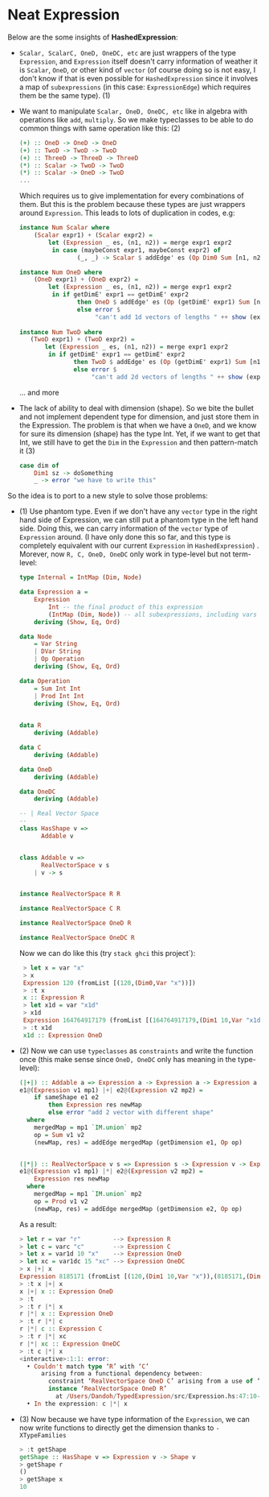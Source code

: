 # Neat Expression
Below are the some insights of **HashedExpression**:
- `Scalar, ScalarC, OneD, OneDC, etc` are just wrappers of the type `Expression`, and `Expression` 
itself doesn't carry information of weather it is `Scalar`, `OneD`, or other kind of `vector` (of course doing so is not
easy, I don't know if that is even possible for `HashedExpression` since it involves a map of `subexpressions` (in this case: `ExpressionEdge`)
which requires them be the same type). (1)
- We want to manipulate `Scalar, OneD, OneDC, etc` like in algebra
with operations like `add`, `multiply`. So we make typeclasses to be able 
to do common things with same operation like this: (2)
    ```haskell
    (+) :: OneD -> OneD -> OneD
    (+) :: TwoD -> TwoD -> TwoD
    (+) :: ThreeD -> ThreeD -> ThreeD
    (*) :: Scalar -> TwoD -> TwoD
    (*) :: Scalar -> OneD -> TwoD
    ...
    ```
    Which requires us to give implementation for every 
    combinations of them. But this is the problem because these types are 
    just wrappers around `Expression`. This leads to lots of duplication in 
    codes, e.g: 
    ```haskell
    instance Num Scalar where
        (Scalar expr1) + (Scalar expr2) =
            let (Expression _ es, (n1, n2)) = merge expr1 expr2
             in case (maybeConst expr1, maybeConst expr2) of
                    (_, _) -> Scalar $ addEdge' es (Op Dim0 Sum [n1, n2])
 
    instance Num OneD where
        (OneD expr1) + (OneD expr2) =
            let (Expression _ es, (n1, n2)) = merge expr1 expr2
             in if getDimE' expr1 == getDimE' expr2
                    then OneD $ addEdge' es (Op (getDimE' expr1) Sum [n1, n2])
                    else error $
                         "can't add 1d vectors of lengths " ++ show (expr1, expr2)
                       
    instance Num TwoD where
       (TwoD expr1) + (TwoD expr2) =
           let (Expression _ es, (n1, n2)) = merge expr1 expr2
            in if getDimE' expr1 == getDimE' expr2
                   then TwoD $ addEdge' es (Op (getDimE' expr1) Sum [n1, n2])
                   else error $
                        "can't add 2d vectors of lengths " ++ show (expr1, expr2)
    ```
    ... and more

- The lack of ability to deal with dimension (shape). So we bite the bullet and 
not implement dependent type for dimension, and just store them in the Expression. The problem 
is that when we have a `OneD`, and we know for sure its dimension (shape) has the type Int. Yet, 
if we want to get that Int, we still have to get the `Dim` in the `Expression` and then pattern-match it (3)
    ```haskell
    case dim of 
        Dim1 sz -> doSomething
        _ -> error "we have to write this"
  
    ```

So the idea is to port to a new style to solve those problems:

- (1) Use phantom type. Even if we don't have any `vector` type in the right hand side of Expression, we 
can still put a phantom type in the left hand side. Doing this, we can carry information of the `vector` type of 
`Expression` around. (I have only done this so far, and this type is completely equivalent with our current `Expression` in `HashedExpression`)
  . Morever, now `R, C, OneD, OneDC` only work in type-level but not term-level:

    ```haskell
    type Internal = IntMap (Dim, Node)

    data Expression a =
        Expression
            Int -- the final product of this expression
            (IntMap (Dim, Node)) -- all subexpressions, including vars
        deriving (Show, Eq, Ord)

    data Node
        = Var String
        | DVar String
        | Op Operation
        deriving (Show, Eq, Ord)

    data Operation
        = Sum Int Int
        | Prod Int Int
        deriving (Show, Eq, Ord)
      
    ```
    ```haskell
    data R
        deriving (Addable)

    data C
        deriving (Addable)

    data OneD
        deriving (Addable)

    data OneDC
        deriving (Addable)

    -- | Real Vector Space
    --
    class HasShape v =>
          Addable v


    class Addable v =>
          RealVectorSpace v s
        | v -> s


    instance RealVectorSpace R R

    instance RealVectorSpace C R

    instance RealVectorSpace OneD R

    instance RealVectorSpace OneDC R
    ```
   Now we can do like this (try `stack ghci` this project`):
   ```haskell
    > let x = var "x"
    > x
    Expression 120 (fromList [(120,(Dim0,Var "x"))])
    > :t x
    x :: Expression R
    > let x1d = var "x1d"
    > x1d
    Expression 164764917179 (fromList [(164764917179,(Dim1 10,Var "x1d"))])
    > :t x1d
    x1d :: Expression OneD
    ```

- (2) Now we can use `typeclasses` as `constraints` and write the function once (this make sense 
since `OneD, OneDC` only has meaning in the type-level):
    ```haskell
    (|+|) :: Addable a => Expression a -> Expression a -> Expression a
    e1@(Expression v1 mp1) |+| e2@(Expression v2 mp2) =
        if sameShape e1 e2
            then Expression res newMap
            else error "add 2 vector with different shape"
      where
        mergedMap = mp1 `IM.union` mp2
        op = Sum v1 v2
        (newMap, res) = addEdge mergedMap (getDimension e1, Op op)


    (|*|) :: RealVectorSpace v s => Expression s -> Expression v -> Expression v
    e1@(Expression v1 mp1) |*| e2@(Expression v2 mp2) =
        Expression res newMap
      where
        mergedMap = mp1 `IM.union` mp2
        op = Prod v1 v2
        (newMap, res) = addEdge mergedMap (getDimension e2, Op op)
    ```
  As a result: 
  ```haskell
  > let r = var "r"         --> Expression R
  > let c = varc "c"        --> Expression C
  > let x = var1d 10 "x"    --> Expression OneD
  > let xc = var1dc 15 "xc" --> Expression OneDC
  > x |+| x
  Expression 8185171 (fromList [(120,(Dim1 10,Var "x")),(8185171,(Dim1 10,Op (Sum 120 120)))])
  > :t x |+| x 
  x |+| x :: Expression OneD
  > :t   
  > :t r |*| x
  r |*| x :: Expression OneD
  > :t r |*| c
  r |*| c :: Expression C
  > :t r |*| xc
  r |*| xc :: Expression OneDC
  > :t c |*| x
  <interactive>:1:1: error:
    • Couldn't match type ‘R’ with ‘C’
        arising from a functional dependency between:
          constraint ‘RealVectorSpace OneD C’ arising from a use of ‘|*|’
          instance ‘RealVectorSpace OneD R’
            at /Users/Dandoh/TypedExpression/src/Expression.hs:47:10-31
    • In the expression: c |*| x

  ```
  
- (3) Now because we have type information of the `Expression`, we can now write functions to directly 
get the dimension thanks to `-XTypeFamilies`

    ```haskell
    > :t getShape
    getShape :: HasShape v => Expression v -> Shape v
    > getShape r
    ()
    > getShape x
    10 
    ```

